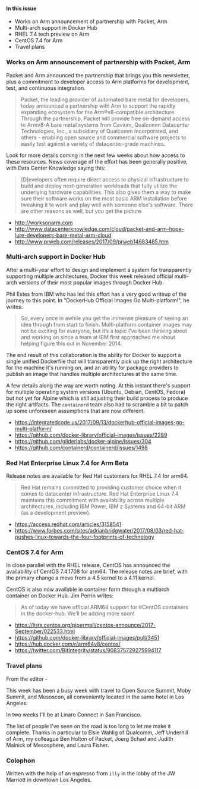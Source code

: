 #### In this issue

* Works on Arm announcement of partnership with Packet, Arm 
* Multi-arch support in Docker Hub
* RHEL 7.4 tech preview on Arm
* CentOS 7.4 for Arm
* Travel plans

### Works on Arm announcement of partnership with Packet, Arm 

Packet and Arm announced the partnership that brings you this newsletter,
plus a commitment to developer access to Arm platforms for development,
test, and continuous integration.

> Packet, the leading provider of automated bare metal for developers, 
today announced a partnership with Arm to support the rapidly expanding 
ecosystem for the Arm®v8-compatible architecture. Through the partnership, 
Packet will provide free on-demand access to Armv8-A bare metal systems from 
Cavium, Qualcomm Datacenter Technologies, Inc., a subsidiary of 
Qualcomm Incorporated, and others - enabling open source and commercial 
software projects to easily test against a variety of datacenter-grade machines.

Look for more details coming in the next few weeks about how access to these resources.
News coverage of the effort has been generally positive, with Data Center Knowledge
saying this:

>  [D]evelopers often require direct access to physical infrastructure to 
build and deploy next-generation workloads that fully utilize the underlying 
hardware capabilities. This also gives them a way to make sure their software 
works on the most basic ARM installation before tweaking it to work and play 
well with someone else's software. There are other reasons as well, but you get the picture.

* http://worksonarm.com
* http://www.datacenterknowledge.com/cloud/packet-and-arm-hope-lure-developers-bare-metal-arm-cloud
* http://www.prweb.com/releases/2017/09/prweb14683485.htm

### Multi-arch support in Docker Hub

After a multi-year effort to design and implement a system for transparently
supporting multiple architectures, Docker this week released official multi-arch
versions of their most popular images through Docker Hub.

Phil Estes from IBM who has led this effort has a very good writeup of the
journey to this point. In "DockerHub Official Images Go Multi-platform!", he
writes:

> So, every once in awhile you get the immense pleasure of seeing an idea 
through from start to finish. Multi-platform container images may not be 
exciting for everyone, but it’s a topic I’ve been thinking about and working 
on since a team at IBM first approached me about helping figure this out in November 2014.

The end result of this collaboration is the ability for Docker to support a
single unified Dockerfile that will transparently pick up the right architecture
for the machine it's running on, and an ability for package providers to publish
an image that handles multiple architectures at the same time. 

A few details along the way are worth noting. At this instant there's support
for multiple operating system versions (Ubuntu, Debian, CentOS, Fedora) but not
yet for Alpine which is still adjusting their build process to produce the right
artifacts. The `containerd` team also had to scramble a bit to patch up some
unforeseen assumptions that are now different.

* https://integratedcode.us/2017/09/13/dockerhub-official-images-go-multi-platform/
* https://github.com/docker-library/official-images/issues/2289
* https://github.com/gliderlabs/docker-alpine/issues/304
* https://github.com/containerd/containerd/issues/1498

### Red Hat Enterprise Linux 7.4 for Arm Beta 

Release notes are available for Red Hat customers for RHEL 7.4 for arm64. 

> Red Hat remains committed to providing 
customer choice when it comes to datacenter infrastructure. Red Hat 
Enterprise Linux 7.4 maintains this commitment with availability across 
multiple architectures, including IBM Power, IBM z Systems and 
64-bit ARM (as a development preview).

* https://access.redhat.com/articles/3158541
* https://www.forbes.com/sites/adrianbridgwater/2017/08/03/red-hat-pushes-linux-towards-the-four-footprints-of-technology

### CentOS 7.4 for Arm

In close parallel with the RHEL release, CentOS has announced
the availability of CentOS 7.4.1708 for arm64. The release notes
are brief, with the primary change a move from a 4.5 kernel to
a 4.11 kernel. 

CentOS is also now available in container form through a multiarch
container on Docker Hub. Jim Perrin writes:

> As of today we have official ARM64 support for #CentOS 
containers in the docker-hub. We'll be adding more soon!

* https://lists.centos.org/pipermail/centos-announce/2017-September/022533.html
* https://github.com/docker-library/official-images/pull/3451
* https://hub.docker.com/r/arm64v8/centos/
* https://twitter.com/BitIntegrity/status/908375729275994117

### Travel plans

From the editor -

This week has been a busy week with travel to Open Source Summit,
Moby Summit, and Mesoscon, all conveniently located in the same hotel
in Los Angeles. 

In two weeks I'll be at Linaro Connect in San Francisco.

The list of people I've seen on the road is too long to let me make it complete.
Thanks in particular to Elsie Wahlig of Qualcomm, Jeff Underhill of Arm,
my colleague Ben Holton of Packet, Joerg Schad and Judith Malnick of 
Mesosphere, and Laura Fisher.

### Colophon

Written with the help of an espresso from `illy` in the lobby of the JW
Marriott in downtown Los Angeles.

